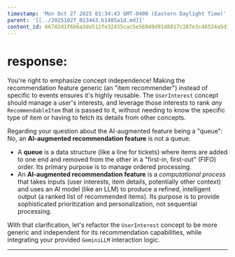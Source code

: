 ```yaml
---
timestamp: 'Mon Oct 27 2025 01:34:43 GMT-0400 (Eastern Daylight Time)'
parent: '[[../20251027_013443.b1485a1d.md]]'
content_id: 66702d1f6b6a3de512fe32435cac5e56949d91d8017c287e3c46524a5d3dcf09
---
```


# response:

You're right to emphasize concept independence! Making the recommendation feature generic (an "item recommender") instead of specific to events ensures it's highly reusable. The `UserInterest` concept should manage a user's interests, and leverage those interests to rank *any* `RecommendableItem` that is passed to it, without needing to know the specific type of item or having to fetch its details from other concepts.

Regarding your question about the AI-augmented feature being a "queue":
No, an **AI-augmented recommendation feature** is not a queue.

* A **queue** is a data structure (like a line for tickets) where items are added to one end and removed from the other in a "first-in, first-out" (FIFO) order. Its primary purpose is to manage ordered processing.
* An **AI-augmented recommendation feature** is a *computational process* that takes inputs (user interests, item details, potentially other context) and uses an AI model (like an LLM) to produce a refined, intelligent output (a ranked list of recommended items). Its purpose is to provide sophisticated prioritization and personalization, not sequential processing.

With that clarification, let's refactor the `UserInterest` concept to be more generic and independent for its recommendation capabilities, while integrating your provided `GeminiLLM` interaction logic.

***
